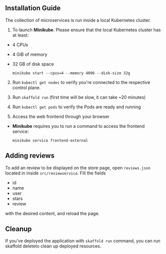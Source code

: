 ## Installation Guide

The collection of microservices is run inside a local Kubernetes cluster.

1. To launch **Minikube**. Please ensure that the local Kubernetes cluster has at least:

  * 4 CPUs
  * 4 GiB of memory
  * 32 GB of disk space

    `minikube start --cpus=4 --memory 4096 --disk-size 32g`

2. Run `kubectl get nodes` to verify you're connected to the respective control plane.

3. Run `skaffold run` (first time will be slow, it can take ~20 minutes)

4. Run `kubectl get pods` to verify the Pods are ready and running

5. Access the web frontend through your browser

  * **Minikube** requires you to run a command to access the frontend service:

    `minikube service frontend-external`

## Adding reviews

To add an review to be displayed on the store page, open `reviews.json` located in inside 
`src/reviewservice`. Fill the fields

  * id
  * name
  * user
  * stars
  * review

with the desired content, and reload the page.

## Cleanup

If you've deployed the application with `skaffold run` command, you can run skaffold deleteto clean up deployed resources.
